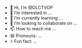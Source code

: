 - 👋 Hi, I’m @DLCTVOP
- 👀 I’m interested in ...
- 🌱 I’m currently learning ...
- 💞️ I’m looking to collaborate on ...
- 📫 How to reach me ...
- 😄 Pronouns: ...
- ⚡ Fun fact: ...

<!---
DLCTVOP/DLCTVOP is a ✨ special ✨ repository because its `README.md` (this file) appears on your GitHub profile.
You can click the Preview link to take a look at your changes.
--->
